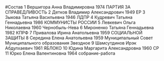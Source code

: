 #Состав
1 Вершигора Анна Владимировна 1974 ПАРТИЯ ЗА СПРАВЕДЛИВОСТЬ
2 Детков Владимир Александрович 1949 ЕР
3 Зыкова Татьяна Васильевна 1946 ЛДПР
4 Кудревич Татьяна Геннадьевна 1986 КОММУНИСТЫ РОССИИ
5 Левкевич Ольга Николаевна 1960 Чернобыль-Нева
6 Мироненко Татьяна Геннадьевна 1982 КПРФ
7 Привалова Ирина Анатольевна 1959 СОЦИАЛЬНОЙ ЗАЩИТЫ
8 Середина Елена Анатольевна 1959 Муниципальный Совет Муниципального образования Звездное
9 Шамсутдинов Ирэк Абдулхаевич 1961 ЯБЛОКО
10 Юдина Маргарита Александровна 1960 СР
11 Юрко Елена Валентиновна 1964 собрание-работа
